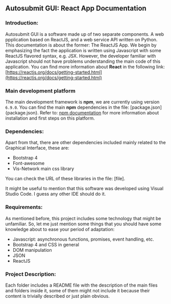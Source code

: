 ## Autosubmit GUI: React App Documentation
### Introduction: 
Autosubmit GUI is a software made up of two separate components. A web ppplication based on ReactJS, and a web service API written on Python. This documentation is about the former: The ReactJS App.
We begin by emphasizing the fact the application is written using Javascript with some ReactJS flavored syntax, e.g. JSX. However, the developer familiar with Javascript should not have problems understanding the main code of this application. 
You can find more information about **React** in the following link: [https://reactjs.org/docs/getting-started.html](https://reactjs.org/docs/getting-started.html)

### Main development platform
The main development framework is **npm**, we are currently using version `6.9.0`. You can find the main **npm** dependencies in the file: [package.json]{package.json}.
Refer to: [npm documentation](https://docs.npmjs.com/) for more information about installation and first steps on this platform.

### Dependencies:

Apart from that, there are other dependencies included mainly related to the Graphical Interface, these are:
* Bootstrap 4
* Font-awesome
* Vis-Network main css library

You can check the URL of these libraries in the file: [file].

It might be useful to mention that this software was developed using Visual Studio Code. I guess any other IDE should do it.

### Requirements:
As mentioned before, this project includes some technology that might be unfamiliar. So, let me just mention some things that you should have some knowledge about to ease your period of adaptation:
* Javascript: asynchronous functions, promises, event handling, etc.
* Bootstrap 4 and CSS in general
* DOM manipulation
* JSON
* ReactJS

### Project Description:
Each folder includes a README file with the description of the main files and folders inside it, some of them might not include it because their content is trivially described or just plain obvious. 
